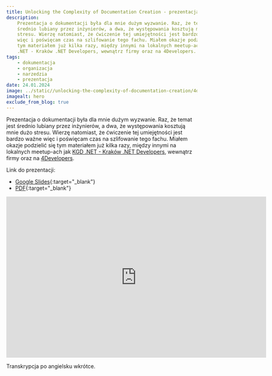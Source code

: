 ```yaml
---
title: Unlocking the Complexity of Documentation Creation - prezentacja
description:
    Prezentacja o dokumentacji była dla mnie dużym wyzwanie. Raz, że temat jest
    średnio lubiany przez inżynierów, a dwa, że występowania kosztują mnie dużo
    stresu. Wierzę natomiast, że ćwiczenie tej umiejętności jest bardzo ważne
    więc i poświęcam czas na szlifowanie tego fachu. Miałem okazje podzielić się
    tym materiałem już kilka razy, między innymi na lokalnych meetup-ach jak KGD
    .NET - Kraków .NET Developers, wewnątrz firmy oraz na 4Developers.
tags:
    - dokumentacja
    - organizacja
    - narzedzia
    - prezentacja
date: 24.01.2024
image: ../static//unlocking-the-complexity-of-documentation-creation/4developers-me.jpg
imagealt: hero
exclude_from_blog: true
---
```


Prezentacja o dokumentacji była dla mnie dużym wyzwanie. Raz, że temat jest
średnio lubiany przez inżynierów, a dwa, że występowania kosztują mnie dużo
stresu. Wierzę natomiast, że ćwiczenie tej umiejętności jest bardzo ważne więc i
poświęcam czas na szlifowanie tego fachu. Miałem okazje podzielić się tym
materiałem już kilka razy, między innymi na lokalnych meetup-ach jak
[KGD .NET - Kraków .NET Developers](https://www.meetup.com/pl-PL/kgd-net/),
wewnątrz firmy oraz na
[4Developers](https://4developers.org.pl/wroclaw-2023/#agenda).

Link do prezentacji:

-   [Google Slides](https://docs.google.com/presentation/d/1tFfhV-ut8x08dq_NFcTQUoz-1SyReTn1/edit?usp=sharing&ouid=110554721386712932438&rtpof=true&sd=true){:target="\_blank"}
-   [PDF](./static/unlocking-the-complexity-of-documentation-creation/unlocking-the-complexity-of-documentation-creation.pdf){:target="\_blank"}

<iframe src="https://docs.google.com/presentation/d/e/2PACX-1vQyRM4GN4ExRdiO9PXYrzNTct_fMw6N25Jfeqao5Kvf3DVIUP6EYbNTrQGoa-cgpA/embed?start=false&loop=false&delayms=3000" frameborder="0" width="686" height="425" allowfullscreen="true" mozallowfullscreen="true" webkitallowfullscreen="true"></iframe>

Transkrypcja po angielsku wkrótce.
